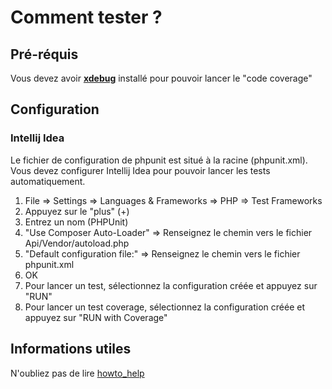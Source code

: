 # Comment tester ?

## Pré-réquis
Vous devez avoir **[xdebug](https://xdebug.org/)** installé pour pouvoir lancer le "code coverage"

## Configuration
### Intellij Idea
Le fichier de configuration de phpunit est situé à la racine (phpunit.xml).
Vous devez configurer Intellij Idea pour pouvoir lancer les tests automatiquement.
1. File => Settings => Languages & Frameworks => PHP => Test Frameworks
2. Appuyez sur le "plus" (+)
3. Entrez un nom (PHPUnit)
4. "Use Composer Auto-Loader" => Renseignez le chemin vers le fichier Api/Vendor/autoload.php
5. "Default configuration file:" => Renseignez le chemin vers le fichier phpunit.xml
6. OK
7. Pour lancer un test, sélectionnez la configuration créée et appuyez sur "RUN"
8. Pour lancer un test coverage, sélectionnez la configuration créée et appuyez sur "RUN with Coverage"

## Informations utiles
N'oubliez pas de lire [howto_help](https://github.com/FroxyNetwork/REST/blob/develop/docs/howto_help.md)
